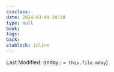 ```yaml
---
cssclass: 
date: 2024-03-09 20:58
type: null
book: 
tags: 
back:
stablock: inline
---
```

Last Modified: (mday:: `= this.file.mday`)

